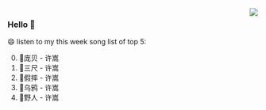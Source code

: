 <img align="right"  src="https://github-readme-stats.vercel.app/api/top-langs/?username=kvnZero" />

### Hello 👋

😄 listen to my this week song list of top 5:

0. 🌈庞贝 - 许嵩
1. 🌈三尺 - 许嵩
2. 🌈假摔 - 许嵩
3. 🌈乌鸦 - 许嵩
4. 🌈野人 - 许嵩

